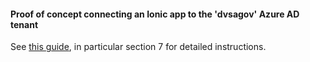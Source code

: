 #### Proof of concept connecting an Ionic app to the 'dvsagov' Azure AD tenant

See [this guide](https://wiki.i-env.net/display/CS/Azure+Active+Directory?preview=/29297928/29298967/DVSA%20Search%20Authentication%20v2%202.docx), in particular section 7 for detailed instructions.